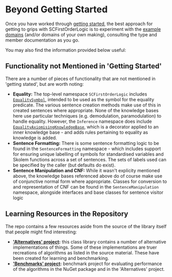 # Beyond Getting Started

Once you have worked through [getting started](./getting-started.md), the best approach for getting to grips with SCFirstOrderLogic is to experiment with the [example domains](../../src/SCFirstOrderLogic.ExampleDomains) (and/or domains of your own making), consulting the type and member documentation as you go.

You may also find the information provided below useful:

## Functionality not Mentioned in 'Getting Started'

There are a number of pieces of functionality that are not mentioned in 'getting stated', but are worth noting:

* **Equality:** The top-level namespace `SCFirstOrderLogic` includes [`EqualitySymbol`](../../src/SCFirstOrderLogic/EqualitySymbol.cs), intended to be used as the symbol for the equality predicate.
The various sentence creation methods make use of this in created sentences where appropriate.
None of the knowledge bases here use particular techniques (e.g. demodulation, paramodulation) to handle equality. However, the `Inference` namespace does include [`EqualityAxiomisingKnowledgeBase`](../../src/SCFirstOrderLogic/Inference/EqualityAxiomisingKnowledgeBase.cs), which is a decorator applied to an inner knowledge base - and adds rules pertaining to equality as knowledge is added.
* **Sentence Formatting:** There is some sentence formatting logic to be found in the `SentenceFormatting` namespace - which includes support for ensuring unique labelling of symbols for standardised variables and Skolem functions across a set of sentences.
The sets of labels used can be specified by the caller (but defaults do exist).
* **Sentence Manipulation and CNF:** While it wasn't explicity mentioned above, the knowledge bases referenced above do of course make use of conjunctive normal form where appropriate. Classes for conversion to and representation of CNF can be found in the `SentenceManipulation` namespace, alongside interfaces and base classes for sentence visitor logic

## Learning Resources in the Repository

The repo contains a few resources aside from the source of the library itself that people might find interesting:

* **['Alternatives' project](../../src/SCFirstOrderLogic.Alternatives):** this class library contains a number of alternative implementations of things. Some of these implementations are truer recreations of algorithms as listed in the source material. These have been created for learning and benchmarking.
* **['Benchmarks' project](../../src/SCFirstOrderLogic.Benchmarks):** benchmark project for evaluating performance of the algorithms in the NuGet package and in the 'Alternatives' project.